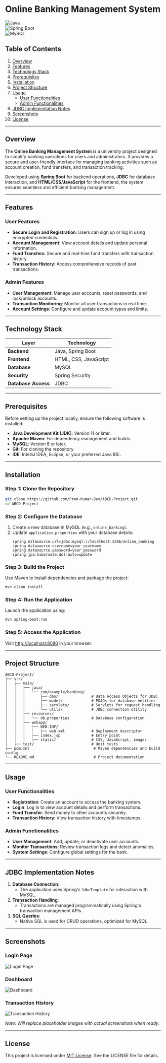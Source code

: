 # Online Banking Management System

![Java](https://img.shields.io/badge/Java-11%2B-blue)  
![Spring Boot](https://img.shields.io/badge/Spring%20Boot-2.7-green)  
![MySQL](https://img.shields.io/badge/MySQL-8-orange)

## Table of Contents
1. [Overview](#overview)
2. [Features](#features)
3. [Technology Stack](#technology-stack)
4. [Prerequisites](#prerequisites)
5. [Installation](#installation)
6. [Project Structure](#project-structure)
7. [Usage](#usage)
    - [User Functionalities](#user-functionalities)
    - [Admin Functionalities](#admin-functionalities)
8. [JDBC Implementation Notes](#jdbc-implementation-notes)
9. [Screenshots](#screenshots)
10. [License](#license)

---

## Overview

The **Online Banking Management System** is a university project designed to simplify banking operations for users and administrators. It provides a secure and user-friendly interface for managing banking activities such as account creation, fund transfers, and transaction tracking.

Developed using **Spring Boot** for backend operations, **JDBC** for database interaction, and **HTML/CSS/JavaScript** for the frontend, the system ensures seamless and efficient banking management.

---

## Features

### User Features
- **Secure Login and Registration**: Users can sign up or log in using encrypted credentials.
- **Account Management**: View account details and update personal information.
- **Fund Transfers**: Secure and real-time fund transfers with transaction history.
- **Transaction History**: Access comprehensive records of past transactions.

### Admin Features
- **User Management**: Manage user accounts, reset passwords, and lock/unlock accounts.
- **Transaction Monitoring**: Monitor all user transactions in real time.
- **Account Settings**: Configure and update account types and limits.

---

## Technology Stack

| Layer              | Technology           |
|--------------------|----------------------|
| **Backend**        | Java, Spring Boot    |
| **Frontend**       | HTML, CSS, JavaScript |
| **Database**       | MySQL               |
| **Security**       | Spring Security     |
| **Database Access**| JDBC                |

---

## Prerequisites

Before setting up the project locally, ensure the following software is installed:

- **Java Development Kit (JDK)**: Version 11 or later.
- **Apache Maven**: For dependency management and builds.
- **MySQL**: Version 8 or later.
- **Git**: For cloning the repository.
- **IDE**: IntelliJ IDEA, Eclipse, or your preferred Java IDE.

---

## Installation

### Step 1: Clone the Repository
```bash
git clone https://github.com/Prem-Kumar-Dev/ABCD-Project.git
cd ABCD-Project
```

### Step 2: Configure the Database
1. Create a new database in MySQL (e.g., `online_banking`).
2. Update `application.properties` with your database details:
   ```properties
   spring.datasource.url=jdbc:mysql://localhost:3306/online_banking
   spring.datasource.username=your_username
   spring.datasource.password=your_password
   spring.jpa.hibernate.ddl-auto=update
   ```

### Step 3: Build the Project
Use Maven to install dependencies and package the project:
```bash
mvn clean install
```

### Step 4: Run the Application
Launch the application using:
```bash
mvn spring-boot:run
```

### Step 5: Access the Application
Visit [http://localhost:8080](http://localhost:8080) in your browser.

---

## Project Structure

```
ABCD-Project/
├── src/
│   ├── main/
│   │   ├── java/
│   │   │   └── com/example/banking/
│   │   │       ├── dao/               # Data Access Objects for JDBC
│   │   │       ├── model/             # POJOs for database entities
│   │   │       ├── servlets/          # Servlets for request handling
│   │   │       └── utils/             # JDBC connection utility
│   │   ├── resources/
│   │   │   └── db.properties          # Database configuration
│   │   ├── webapp/
│   │   │   ├── WEB-INF/
│   │   │   │   ├── web.xml            # Deployment descriptor
│   │   │   ├── index.jsp              # Entry point
│   │   │   ├── static/                # CSS, JavaScript, images
│   ├── test/                          # Unit tests
├── pom.xml                             # Maven dependencies and build config
└── README.md                           # Project documentation
```

---

## Usage

### User Functionalities
- **Registration**: Create an account to access the banking system.
- **Login**: Log in to view account details and perform transactions.
- **Fund Transfer**: Send money to other accounts securely.
- **Transaction History**: View transaction history with timestamps.

### Admin Functionalities
- **User Management**: Add, update, or deactivate user accounts.
- **Monitor Transactions**: Review transaction logs and detect anomalies.
- **System Settings**: Configure global settings for the bank.

---

## JDBC Implementation Notes

1. **Database Connection**:
   - The application uses Spring's `JdbcTemplate` for interaction with MySQL.
2. **Transaction Handling**:
   - Transactions are managed programmatically using Spring's transaction management APIs.
3. **SQL Queries**:
   - Native SQL is used for CRUD operations, optimized for MySQL.

---

## Screenshots

### Login Page
![Login Page](https://via.placeholder.com/600x400?text=Login+Page)

### Dashboard
![Dashboard](https://via.placeholder.com/600x400?text=User+Dashboard)

### Transaction History
![Transaction History](https://via.placeholder.com/600x400?text=Transaction+History)

*Note: Will replace placeholder images with actual screenshots when ready.*

---

## License

This project is licensed under [MIT License](https://opensource.org/licenses/MIT). See the LICENSE file for details.
```
